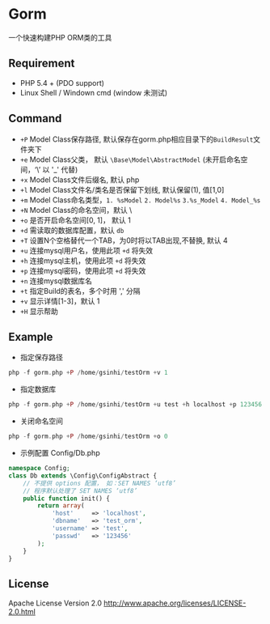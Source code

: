 # Gorm
一个快速构建PHP ORM类的工具

## Requirement
- PHP 5.4 + (PDO support)
- Linux Shell / Windown cmd (window 未测试)

## Command
- `+P`  Model Class保存路径, 默认保存在gorm.php相应目录下的`BuildResult`文件夹下
- `+e`  Model Class父类， 默认 `\Base\Model\AbstractModel` (未开启命名空间，‘\’ 以 '_' 代替)
- `+x`  Model Class文件后缀名, 默认 php
- `+l`  Model Class文件名/类名是否保留下划线, 默认保留(1), 值[1,0]
- `+m`  Model Class命名类型，`1. %sModel`  `2. Model%s`  `3.%s_Model`  `4. Model_%s`
- `+N`  Model Class的命名空间，默认 \
- `+o`  是否开启命名空间[0, 1]， 默认 1
- `+d`  需读取的数据库配置，默认 `db`
- `+T`  设置N个空格替代一个TAB，为0时将以TAB出现,不替换, 默认 4
- `+u`  连接mysql用户名，使用此项 `+d` 将失效
- `+h`  连接mysql主机，使用此项 `+d` 将失效
- `+p`  连接mysql密码，使用此项 `+d` 将失效
- `+n`  连接mysql数据库名
- `+t`  指定Build的表名，多个时用 ',' 分隔
- `+v`  显示详情[1-3]，默认 1
- `+H`  显示帮助

## Example

- 指定保存路径
```php
php -f gorm.php +P /home/gsinhi/testOrm +v 1
```

- 指定数据库
```php
php -f gorm.php +P /home/gsinhi/testOrm +u test +h localhost +p 123456 +n test_orm +v 3
```

- 关闭命名空间
```php
php -f gorm.php +P /home/gsinhi/testOrm +o 0
```

- 示例配置 Config/Db.php
```php
namespace Config;
class Db extends \Config\ConfigAbstract {
    // 不提供 options 配置， 如：SET NAMES ‘utf8’
    // 程序默认处理了 SET NAMES ‘utf8’
    public function init() {
        return array(
            'host'     => 'localhost',
            'dbname'   => 'test_orm',
            'username' => 'test',
            'passwd'   => '123456'
        );
    }
}
```

## License
Apache License Version 2.0 http://www.apache.org/licenses/LICENSE-2.0.html
